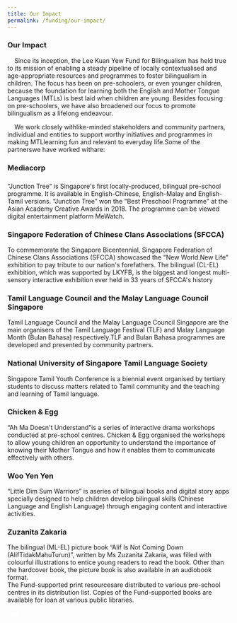```yaml
---
title: Our Impact
permalink: /funding/our-impact/
---
```


###  Our Impact
<div><p>&nbsp;&nbsp;&nbsp;&nbsp;Since its inception, the Lee Kuan Yew Fund for Bilingualism has held true to its mission of enabling a steady pipeline of locally contextualised and age-appropriate resources and programmes to foster bilingualism in children.  The focus has been on pre-schoolers, or even younger children, because the foundation for learning both the English and Mother Tongue Languages (MTLs) is best laid when children are young.  Besides focusing on pre-schoolers, we have also broadened our focus to promote bilingualism as a lifelong endeavour. </p></div>
<div><p>&nbsp;&nbsp;&nbsp;&nbsp;We work closely withlike-minded stakeholders and community partners, individual and entities to support worthy initiatives and programmes in making MTLlearning fun and relevant to everyday life.Some of the partnerswe have worked withare:</p></div>
<div><h3>Mediacorp</h3><p></p></div>
<div><h3></h3><p>“Junction Tree” is Singapore's first locally-produced, bilingual pre-school programme. It is available in English-Chinese, English-Malay and English-Tamil versions. “Junction Tree” won the "Best Preschool Programme" at the Asian Academy Creative Awards in 2018. The programme can be viewed digital entertainment platform MeWatch.</p></div>
<div><h3>Singapore Federation of Chinese Clans Associations (SFCCA)</h3><p>To commemorate the Singapore Bicentennial, Singapore Federation of Chinese Clans Associations (SFCCA) showcased the "New World.New Life" exhibition to pay tribute to our nation's forefathers. The bilingual (CL-EL) exhibition, which was supported by LKYFB, is the biggest and longest multi-sensory interactive exhibition ever held in 33 years of SFCCA's history</p></div>
<div><h3>Tamil Language Council and the Malay Language Council Singapore </h3><p>Tamil Language Council and the Malay Language Council Singapore are the main organisers of the Tamil Language Festival (TLF) and Malay Language Month (Bulan Bahasa) respectively.TLF and Bulan Bahasa programmes are developed and presented by community partners. </p></div>
<div><h3>National University of Singapore Tamil Language Society</h3><p>Singapore Tamil Youth Conference is a biennial event organised by tertiary students to discuss matters related to Tamil community and the teaching and learning of Tamil language.</p></div>
<div><h3>Chicken & Egg</h3><p>“Ah Ma Doesn't Understand”is a series of interactive drama workshops conducted at pre-school centres.  Chicken & Egg organised the workshops to allow young children an opportunity to understand the importance of knowing their Mother Tongue and how it enables them to communicate effectively with others.</p></div>
<div><h3>Woo Yen Yen</h3><p>“Little Dim Sum Warriors” is aseries of bilingual books and digital story apps specially designed to help children develop bilingual skills (Chinese Language and English Language) through engaging content and interactive activities.</p></div>
<div><h3>Zuzanita Zakaria</h3><p>The bilingual (ML-EL) picture book “Alif Is Not Coming Down (AlifTidakMahuTurun)”, written by Ms Zuzanita Zakaria, was filled with colourful illustrations to entice young readers to read the book. Other than the hardcover book, the picture book is also available in an audiobook format.<br/> 
  The Fund-supported print resourcesare distributed to various pre-school centres in its distribution list. Copies of the Fund-supported books are available for loan at various public libraries.</p></div>

<div class="btntop"><a href="#top" style="text-decoration:none;"><span style="color:white"><b>Top</b></span></a></div>
